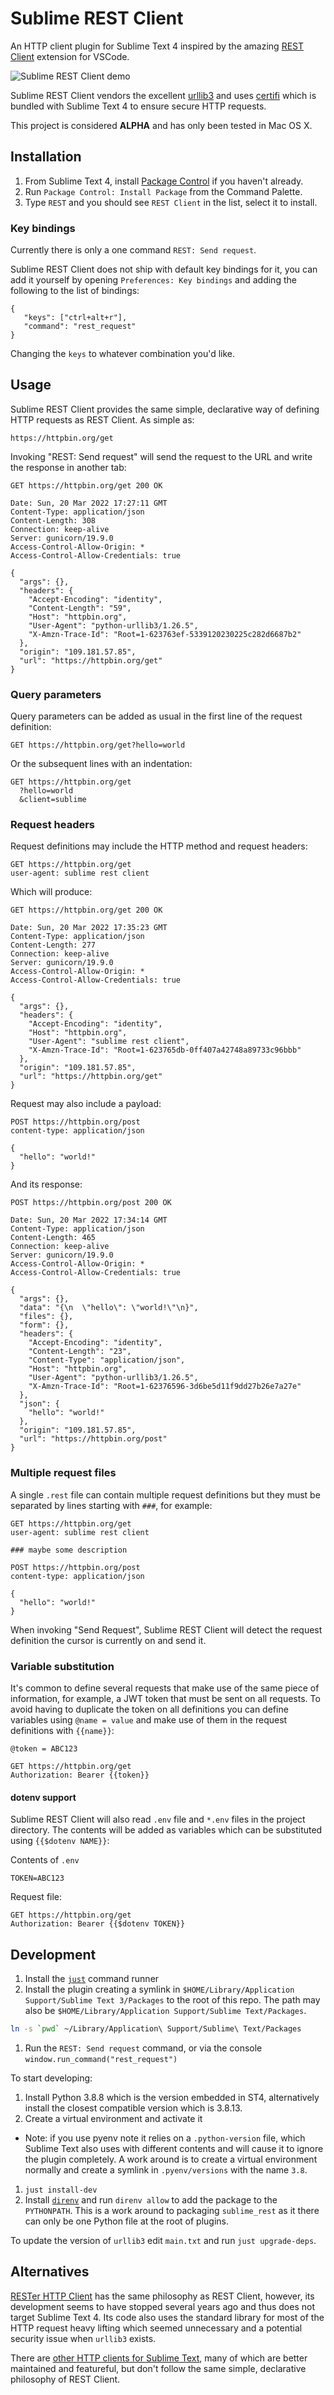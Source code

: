 # Sublime REST Client

An HTTP client plugin for Sublime Text 4 inspired by the amazing
[REST Client](https://marketplace.visualstudio.com/items?itemName=humao.rest-client)
extension for VSCode.

<img src="https://raw.githubusercontent.com/yeraydiazdiaz/sublime-rest-client/main/docs/assets/sublime_rest_client_demo.gif" alt="Sublime REST Client demo" />

Sublime REST Client vendors the excellent
[urllib3](https://urllib3.readthedocs.io/en/latest/) and uses
[certifi](https://pypi.org/project/certifi/) which is bundled with Sublime
Text 4 to ensure secure HTTP requests.

This project is considered **ALPHA** and has only been tested in Mac OS X.

## Installation

1. From Sublime Text 4, install [Package Control](https://packagecontrol.io/installation)
if you haven't already.
1. Run `Package Control: Install Package` from the Command Palette.
1. Type `REST` and you should see `REST Client` in the list, select it to install.

### Key bindings

Currently there is only a one command `REST: Send request`.

Sublime REST Client does not ship with default key bindings for it, you can add
it yourself by opening `Preferences: Key bindings` and adding the following
to the list of bindings:

```
{
   "keys": ["ctrl+alt+r"],
   "command": "rest_request"
}
```

Changing the `keys` to whatever combination you'd like.

## Usage

Sublime REST Client provides the same simple, declarative way of defining
HTTP requests as REST Client. As simple as:

```
https://httpbin.org/get
```

Invoking "REST: Send request" will send the request to the URL and write
the response in another tab:

```
GET https://httpbin.org/get 200 OK

Date: Sun, 20 Mar 2022 17:27:11 GMT
Content-Type: application/json
Content-Length: 308
Connection: keep-alive
Server: gunicorn/19.9.0
Access-Control-Allow-Origin: *
Access-Control-Allow-Credentials: true

{
  "args": {},
  "headers": {
    "Accept-Encoding": "identity",
    "Content-Length": "59",
    "Host": "httpbin.org",
    "User-Agent": "python-urllib3/1.26.5",
    "X-Amzn-Trace-Id": "Root=1-623763ef-5339120230225c282d6687b2"
  },
  "origin": "109.181.57.85",
  "url": "https://httpbin.org/get"
}
```

### Query parameters

Query parameters can be added as usual in the first line of the request definition:

```
GET https://httpbin.org/get?hello=world
```

Or the subsequent lines with an indentation:

```
GET https://httpbin.org/get
  ?hello=world
  &client=sublime
```

### Request headers

Request definitions may include the HTTP method and request headers:

```
GET https://httpbin.org/get
user-agent: sublime rest client
```

Which will produce:

```
GET https://httpbin.org/get 200 OK

Date: Sun, 20 Mar 2022 17:35:23 GMT
Content-Type: application/json
Content-Length: 277
Connection: keep-alive
Server: gunicorn/19.9.0
Access-Control-Allow-Origin: *
Access-Control-Allow-Credentials: true

{
  "args": {},
  "headers": {
    "Accept-Encoding": "identity",
    "Host": "httpbin.org",
    "User-Agent": "sublime rest client",
    "X-Amzn-Trace-Id": "Root=1-623765db-0ff407a42748a89733c96bbb"
  },
  "origin": "109.181.57.85",
  "url": "https://httpbin.org/get"
}
```

Request may also include a payload:

```
POST https://httpbin.org/post
content-type: application/json

{
  "hello": "world!"
}
```

And its response:

```
POST https://httpbin.org/post 200 OK

Date: Sun, 20 Mar 2022 17:34:14 GMT
Content-Type: application/json
Content-Length: 465
Connection: keep-alive
Server: gunicorn/19.9.0
Access-Control-Allow-Origin: *
Access-Control-Allow-Credentials: true

{
  "args": {},
  "data": "{\n  \"hello\": \"world!\"\n}",
  "files": {},
  "form": {},
  "headers": {
    "Accept-Encoding": "identity",
    "Content-Length": "23",
    "Content-Type": "application/json",
    "Host": "httpbin.org",
    "User-Agent": "python-urllib3/1.26.5",
    "X-Amzn-Trace-Id": "Root=1-62376596-3d6be5d11f9dd27b26e7a27e"
  },
  "json": {
    "hello": "world!"
  },
  "origin": "109.181.57.85",
  "url": "https://httpbin.org/post"
}
```

### Multiple request files

A single `.rest` file can contain multiple request definitions but they must
be separated by lines starting with `###`, for example:

```
GET https://httpbin.org/get
user-agent: sublime rest client

### maybe some description

POST https://httpbin.org/post
content-type: application/json

{
  "hello": "world!"
}
```

When invoking "Send Request", Sublime REST Client will detect the request definition
the cursor is currently on and send it.

### Variable substitution

It's common to define several requests that make use of the same piece of information,
for example, a JWT token that must be sent on all requests. To avoid having to
duplicate the token on all definitions you can define variables using `@name = value`
and make use of them in the request definitions with `{{name}}`:

```
@token = ABC123

GET https://httpbin.org/get
Authorization: Bearer {{token}}
```

#### dotenv support

Sublime REST Client will also read `.env` file and `*.env` files in the project directory.
The contents will be added as variables which can be substituted using `{{$dotenv NAME}}`:

Contents of `.env`

```
TOKEN=ABC123
```

Request file:

```
GET https://httpbin.org/get
Authorization: Bearer {{$dotenv TOKEN}}
```

## Development

1. Install the [`just`](https://github.com/casey/just) command runner
1. Install the plugin creating a symlink in
`$HOME/Library/Application Support/Sublime Text 3/Packages`
to the root of this repo. The path may also be
`$HOME/Library/Application Support/Sublime Text/Packages`.

```bash
ln -s `pwd` ~/Library/Application\ Support/Sublime\ Text/Packages
```

1. Run the `REST: Send request` command, or via the console
`window.run_command("rest_request")`

To start developing:

1. Install Python 3.8.8 which is the version embedded in ST4, alternatively install
the closest compatible version which is 3.8.13.
1. Create a virtual environment and activate it
  - Note: if you use pyenv note it relies on a `.python-version` file, which
  Sublime Text also uses with different contents and will cause it to ignore
  the plugin completely. A work around is to create a virtual environment
  normally and create a symlink in `.pyenv/versions` with the name `3.8`.
1. `just install-dev`
1. Install [`direnv`](https://direnv.net/) and run `direnv allow` to add the package
to the `PYTHONPATH`. This is a work around to packaging `sublime_rest` as it there
can only be one Python file at the root of plugins.

To update the version of `urllib3` edit `main.txt` and run `just upgrade-deps`.

## Alternatives

[RESTer HTTP Client](https://github.com/pjdietz/rester-sublime-http-client) has
the same philosophy as REST Client, however, its development seems
to have stopped several years ago and thus does not target Sublime Text 4.
Its code also uses the standard library for most of the HTTP request heavy
lifting which seemed unnecessary and a potential security issue when `urllib3`
exists.

There are [other HTTP clients for Sublime Text](https://packagecontrol.io/search/http),
many of which are better maintained and featureful, but don't follow the same
simple, declarative philosophy of REST Client.
